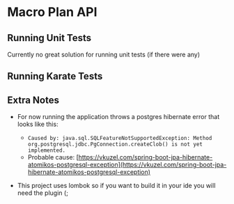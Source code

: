 
# Macro Plan API

## Running Unit Tests
Currently no great solution for running unit tests (if there were any)

## Running Karate Tests


## Extra Notes
* For now running the application throws a postgres hibernate error that looks like this:
    * `Caused by: java.sql.SQLFeatureNotSupportedException: Method org.postgresql.jdbc.PgConnection.createClob() is not yet implemented.`
    * Probable cause: [https://vkuzel.com/spring-boot-jpa-hibernate-atomikos-postgresql-exception](https://vkuzel.com/spring-boot-jpa-hibernate-atomikos-postgresql-exception)

* This project uses lombok so if you want to build it in your ide you will need the plugin (;